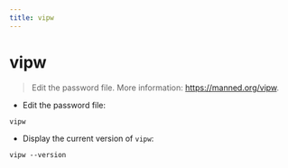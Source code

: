 ```yaml
---
title: vipw
---
```

# vipw

> Edit the password file.
> More information: <https://manned.org/vipw>.

- Edit the password file:

`vipw`

- Display the current version of `vipw`:

`vipw --version`
